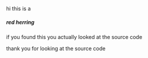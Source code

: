 hi
this is a <h5>red herring</h5>
<p>if you found this you actually looked at the source code</p>
<p>thank you for looking at the source code</p>
